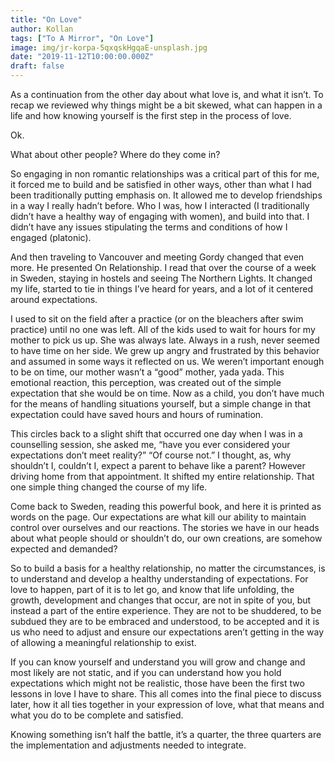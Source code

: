```yaml
---
title: "On Love"
author: Kollan
tags: ["To A Mirror", "On Love"]
image: img/jr-korpa-5qxqskHgqaE-unsplash.jpg
date: "2019-11-12T10:00:00.000Z"
draft: false
---
```


As a continuation from the other day about what love is, and what it isn’t. To recap we reviewed why things might be a bit skewed, what can happen in a life and how knowing yourself is the first step in the process of love.

Ok.

What about other people? Where do they come in? 

So engaging in non romantic relationships was a critical part of this for me, it forced me to build and be satisfied in other ways, other than what I had been traditionally putting emphasis on. It allowed me to develop friendships in a way I really hadn’t before. Who I was, how I interacted (I traditionally didn’t have a healthy way of engaging with women), and build into that. I didn’t have any issues stipulating the terms and conditions of how I engaged (platonic).

And then traveling to Vancouver and meeting Gordy changed that even more. He presented On Relationship. I read that over the course of a week in Sweden, staying in hostels and seeing The Northern Lights. It changed my life, started to tie in things I’ve heard for years, and a lot of it centered around expectations.

I used to sit on the field after a practice (or on the bleachers after swim practice) until no one was left. All of the kids used to wait for hours for my mother to pick us up. She was always late. Always in a rush, never seemed to have time on her side. We grew up angry and frustrated by this behavior and assumed in some ways it reflected on us. We weren’t important enough to be on time, our mother wasn’t a “good” mother, yada yada. This emotional reaction, this perception, was created out of the simple expectation that she would be on time. Now as a child, you don’t have much for the means of handling situations yourself, but a simple change in that expectation could have saved hours and hours of rumination.

This circles back to a slight shift that occurred one day when I was in a counselling session, she asked me, “have you ever considered your expectations don’t meet reality?” “Of course not.” I thought, as, why shouldn’t I, couldn’t I, expect a parent to behave like a parent? However driving home from that appointment. It shifted my entire relationship. That one simple thing changed the course of my life.

Come back to Sweden, reading this powerful book, and here it is printed as words on the page. Our expectations are what kill our ability to maintain control over ourselves and our reactions. The stories we have in our heads about what people should or shouldn’t do, our own creations, are somehow expected and demanded?

So to build a basis for a healthy relationship, no matter the circumstances, is to understand and develop a healthy understanding of expectations. For love to happen, part of it is to let go, and know that life unfolding, the growth, development and changes that occur, are not in spite of you, but instead a part of the entire experience. They are not to be shuddered, to be subdued they are to be embraced and understood, to be accepted and it is us who need to adjust and ensure our expectations aren’t getting in the way of allowing a meaningful relationship to exist.

If you can know yourself and understand you will grow and change and most likely are not static, and if you can understand how you hold expectations which might not be realistic, those have been the first two lessons in love I have to share. This all comes into the final piece to discuss later, how it all ties together in your expression of love, what that means and what you do to be complete and satisfied.

Knowing something isn’t half the battle, it’s a quarter, the three quarters are the implementation and adjustments needed to integrate.
